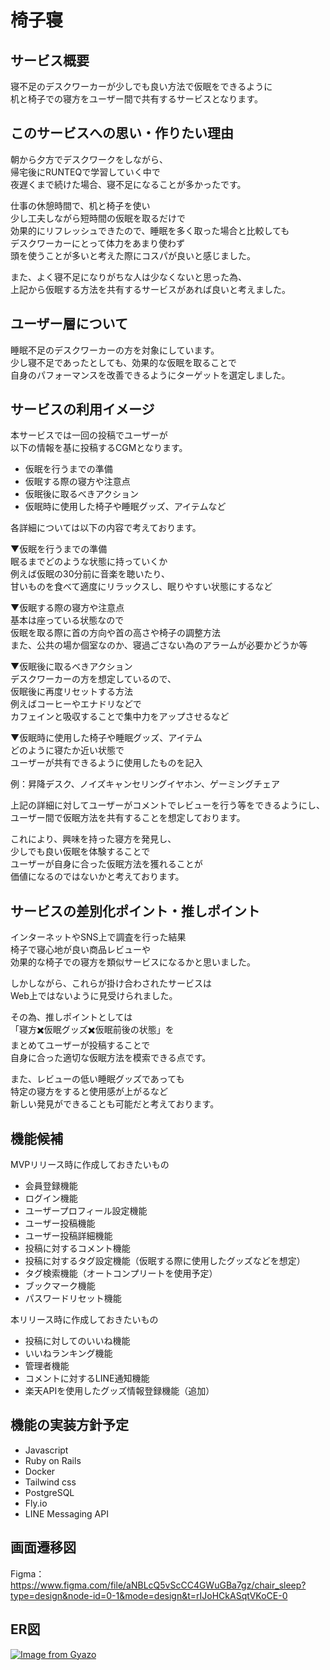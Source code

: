 # 椅子寝

## サービス概要
寝不足のデスクワーカーが少しでも良い方法で仮眠をできるように  
机と椅子での寝方をユーザー間で共有するサービスとなります。

## このサービスへの思い・作りたい理由
朝から夕方でデスクワークをしながら、  
帰宅後にRUNTEQで学習していく中で  
夜遅くまで続けた場合、寝不足になることが多かったです。

仕事の休憩時間で、机と椅子を使い  
少し工夫しながら短時間の仮眠を取るだけで  
効果的にリフレッシュできたので、睡眠を多く取った場合と比較しても  
デスクワーカーにとって体力をあまり使わず  
頭を使うことが多いと考えた際にコスパが良いと感じました。 

また、よく寝不足になりがちな人は少なくないと思った為、  
上記から仮眠する方法を共有するサービスがあれば良いと考えました。

## ユーザー層について
睡眠不足のデスクワーカーの方を対象にしています。  
少し寝不足であったとしても、効果的な仮眠を取ることで  
自身のパフォーマンスを改善できるようにターゲットを選定しました。

## サービスの利用イメージ
本サービスでは一回の投稿でユーザーが  
以下の情報を基に投稿するCGMとなります。

- 仮眠を行うまでの準備  
- 仮眠する際の寝方や注意点  
- 仮眠後に取るべきアクション  
- 仮眠時に使用した椅子や睡眠グッズ、アイテムなど  

各詳細については以下の内容で考えております。  

▼仮眠を行うまでの準備  
眠るまでどのような状態に持っていくか  
例えば仮眠の30分前に音楽を聴いたり、  
甘いものを食べて適度にリラックスし、眠りやすい状態にするなど  

▼仮眠する際の寝方や注意点  
基本は座っている状態なので  
仮眠を取る際に首の方向や首の高さや椅子の調整方法     
また、公共の場か個室なのか、寝過ごさない為のアラームが必要かどうか等  

▼仮眠後に取るべきアクション  
デスクワーカーの方を想定しているので、  
仮眠後に再度リセットする方法  
例えばコーヒーやエナドリなどで  
カフェインと吸収することで集中力をアップさせるなど  

▼仮眠時に使用した椅子や睡眠グッズ、アイテム  
どのように寝たか近い状態で  
ユーザーが共有できるように使用したものを記入  

例：昇降デスク、ノイズキャンセリングイヤホン、ゲーミングチェア  

上記の詳細に対してユーザーがコメントでレビューを行う等をできるようにし、  
ユーザー間で仮眠方法を共有することを想定しております。  

これにより、興味を持った寝方を発見し、  
少しでも良い仮眠を体験することで  
ユーザーが自身に合った仮眠方法を獲れることが  
価値になるのではないかと考えております。  

## サービスの差別化ポイント・推しポイント
インターネットやSNS上で調査を行った結果  
椅子で寝心地が良い商品レビューや  
効果的な椅子での寝方を類似サービスになるかと思いました。  

しかしながら、これらが掛け合わされたサービスは  
Web上ではないように見受けられました。  

その為、推しポイントとしては  
「寝方✖️仮眠グッズ✖️仮眠前後の状態」を  
まとめてユーザーが投稿することで  
自身に合った適切な仮眠方法を模索できる点です。

また、レビューの低い睡眠グッズであっても   
特定の寝方をすると使用感が上がるなど  
新しい発見ができることも可能だと考えております。  

## 機能候補
MVPリリース時に作成しておきたいもの

 - 会員登録機能
 - ログイン機能
 - ユーザープロフィール設定機能
 - ユーザー投稿機能
 - ユーザー投稿詳細機能
 - 投稿に対するコメント機能
 - 投稿に対するタグ設定機能（仮眠する際に使用したグッズなどを想定）
 - タグ検索機能（オートコンプリートを使用予定）
 - ブックマーク機能
 - パスワードリセット機能

本リリース時に作成しておきたいもの

 - 投稿に対してのいいね機能
 - いいねランキング機能
 - 管理者機能
 - コメントに対するLINE通知機能
 - 楽天APIを使用したグッズ情報登録機能（追加）

## 機能の実装方針予定
 - Javascript
 - Ruby on Rails
 - Docker
 - Tailwind css
 - PostgreSQL
 - Fly.io
 - LINE Messaging API

## 画面遷移図
Figma：https://www.figma.com/file/aNBLcQ5vScCC4GWuGBa7gz/chair_sleep?type=design&node-id=0-1&mode=design&t=rIJoHCkASqtVKoCE-0

## ER図
[![Image from Gyazo](https://i.gyazo.com/90e4200dee8577d5b416afb4d6d6765c.png)](https://gyazo.com/90e4200dee8577d5b416afb4d6d6765c)
